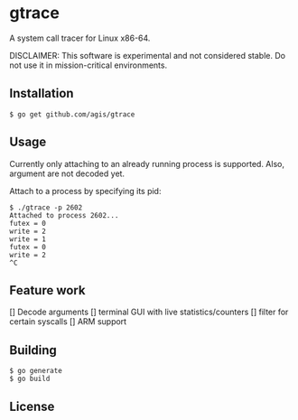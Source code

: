 # gtrace

A system call tracer for Linux x86-64.

DISCLAIMER: This software is experimental and not considered stable. Do
not use it in mission-critical environments.

## Installation

```golang
$ go get github.com/agis/gtrace
```

## Usage

Currently only attaching to an already running process is supported. Also,
argument are not decoded yet.

Attach to a process by specifying its pid:

```shell
$ ./gtrace -p 2602
Attached to process 2602...
futex = 0
write = 2
write = 1
futex = 0
write = 2
^C
```

## Feature work

[] Decode arguments
[] terminal GUI with live statistics/counters
[] filter for certain syscalls
[] ARM support

## Building

```shell
$ go generate
$ go build
```

## License

